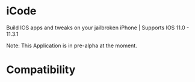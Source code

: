 # iCode
Build IOS apps and tweaks on your jailbroken iPhone | Supports IOS 11.0 - 11.3.1

Note: This Application is in pre-alpha at the moment.

# Compatibility